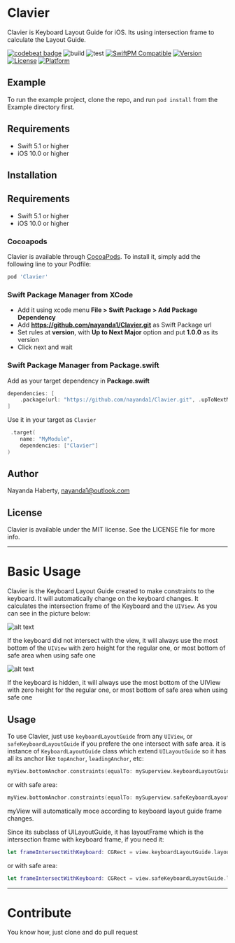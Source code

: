 # Clavier

Clavier is Keyboard Layout Guide for iOS. Its using intersection frame to calculate the Layout Guide.

[![codebeat badge](https://codebeat.co/badges/e012c68d-22fa-430a-8eb4-0c149d31f547)](https://codebeat.co/projects/github-com-nayanda1-clavier-main)
![build](https://github.com/nayanda1/Clavier/workflows/build/badge.svg)
![test](https://github.com/nayanda1/Clavier/workflows/test/badge.svg)
[![SwiftPM Compatible](https://img.shields.io/badge/SwiftPM-Compatible-brightgreen)](https://swift.org/package-manager/)
[![Version](https://img.shields.io/cocoapods/v/Clavier.svg?style=flat)](https://cocoapods.org/pods/Clavier)
[![License](https://img.shields.io/cocoapods/l/Clavier.svg?style=flat)](https://cocoapods.org/pods/Clavier)
[![Platform](https://img.shields.io/cocoapods/p/Clavier.svg?style=flat)](https://cocoapods.org/pods/Clavier)

## Example

To run the example project, clone the repo, and run `pod install` from the Example directory first.

## Requirements

- Swift 5.1 or higher
- iOS 10.0 or higher

## Installation

## Requirements

- Swift 5.1 or higher
- iOS 10.0 or higher

### Cocoapods

Clavier is available through [CocoaPods](https://cocoapods.org). To install
it, simply add the following line to your Podfile:

```ruby
pod 'Clavier'
```

### Swift Package Manager from XCode

- Add it using xcode menu **File > Swift Package > Add Package Dependency**
- Add **https://github.com/nayanda1/Clavier.git** as Swift Package url
- Set rules at **version**, with **Up to Next Major** option and put **1.0.0** as its version
- Click next and wait

### Swift Package Manager from Package.swift

Add as your target dependency in **Package.swift**

```swift
dependencies: [
    .package(url: "https://github.com/nayanda1/Clavier.git", .upToNextMajor(from: "1.0.0"))
]
```

Use it in your target as `Clavier`

```swift
 .target(
    name: "MyModule",
    dependencies: ["Clavier"]
)
```

## Author

Nayanda Haberty, nayanda1@outlook.com

## License

Clavier is available under the MIT license. See the LICENSE file for more info.

***

# Basic Usage

Clavier is the Keyboard Layout Guide created to make constraints to the keyboard. It will automatically change on the keyboard changes. It calculates the intersection frame of the Keyboard and the `UIView`. As you can see in the picture below:

![alt text](https://github.com/nayanda1/Clavier/blob/main/KeyboardUp.png)

If the keyboard did not intersect with the view, it will always use the most bottom of the `UIView` with zero height for the regular one, or most bottom of safe area when using safe one

![alt text](https://github.com/nayanda1/Clavier/blob/main/KeyboardDown.png)

If the keyboard is hidden, it will always use the most bottom of the UIView with zero height for the regular one, or most bottom of safe area when using safe one

## Usage

To use Clavier, just use `keyboardLayoutGuide` from any `UIView`, or `safeKeyboardLayoutGuide` if you prefere the one intersect with safe area. it is instance of `KeyboardLayoutGuide` class which extend `UILayoutGuide` so it has all its anchor like `topAnchor`, `leadingAnchor`, etc:

```swift
myView.bottomAnchor.constraints(equalTo: mySuperview.keyboardLayoutGuide.topAnchor)
```

or with safe area:

```swift
myView.bottomAnchor.constraints(equalTo: mySuperview.safeKeyboardLayoutGuide.topAnchor)
```

myView will automatically moce according to keyboard layout guide frame changes.

Since its subclass of UILayoutGuide, it has layoutFrame which is the intersection frame with keyboard frame, if you need it:

```swift
let frameIntersectWithKeyboard: CGRect = view.keyboardLayoutGuide.layoutFrame
```

or with safe area:

```swift
let frameIntersectWithKeyboard: CGRect = view.safeKeyboardLayoutGuide.layoutFrame
```

***

# Contribute

You know how, just clone and do pull request
